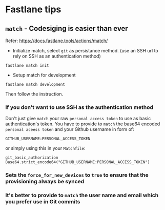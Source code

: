 # Fastlane tips

## `match` - Codesiging is easier than ever
Refer: https://docs.fastlane.tools/actions/match/

- Initialize match, select `git` as persistance method. (use an SSH url to rely on SSH as an authentication method)
```
fastlane match init
```

- Setup match for development
```
fastlane match development
```

Then follow the instruction.

### If you don't want to use SSH as the authentication method

Don't just give `match` your raw `personal access token` to use as basic authentication's token.
You have to provide to `match` the base64 encoded `personal aceess token` and your Github username in form of:
```
GITHUB_USERNAME:PERSONAL_ACCESS_TOKEN
```
or simply using this in your `Matchfile`:
```
git_basic_authorization Base64.strict_encode64("GITHUB_USERNAME:PERSONAL_ACCESS_TOKEN")
```

### Sets the `force_for_new_devices` to `true` to ensure that the provisioning always be synced

### It's better to provide to `match` the user name and email which you prefer use in Git commits
